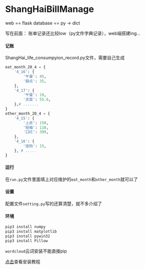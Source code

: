 # ShangHaiBillManage

web == flask database == py -> dict

写在前面：
账单记录还比较low（py文件字典记录），web端搭建ing...

#### 记账
ShangHai_life_consumpyion_record.py文件，需要自己生成
```python
eat_month_20_4 = {
    '4_16': {
        '午餐': 45,
        '甜点': 35,    
    },
    '4_17': {
        '午餐': 19,
        '买菜': 55.6,
    },# .......
}
other_month_20_4 = {
    '4_15': {
        '上衣': 150,
        '短袖': 110,
        '口红': 399,
    },
    '4_16': {
        '挂钩': 15,
    }, # .....
}
```
#### 运行
在`run.py`文件里面填上对应维护的`eat_month`和`other_month`就可以了

#### 设置
配置文件`setting.py`写的还算清楚，就不多介绍了

#### 环境
```cmd
pip3 install numpy
pip3 install matplotlib
pip3 install pywin32
pip3 install Pillow
```
`wordcloud`云词安装不能直接pip

[点击](https://www.cnblogs.com/pywjh/p/9372652.html)查看安装教程